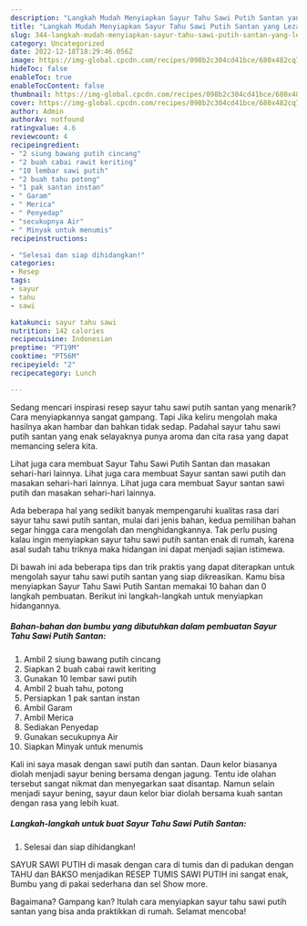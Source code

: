 ```yaml
---
description: "Langkah Mudah Menyiapkan Sayur Tahu Sawi Putih Santan yang Lezat}"
title: "Langkah Mudah Menyiapkan Sayur Tahu Sawi Putih Santan yang Lezat}"
slug: 344-langkah-mudah-menyiapkan-sayur-tahu-sawi-putih-santan-yang-lezat
category: Uncategorized
date: 2022-12-18T18:29:46.056Z
image: https://img-global.cpcdn.com/recipes/098b2c304cd41bce/680x482cq70/sayur-tahu-sawi-putih-santan-foto-resep-utama.jpg
hideToc: false
enableToc: true
enableTocContent: false
thumbnail: https://img-global.cpcdn.com/recipes/098b2c304cd41bce/680x482cq70/sayur-tahu-sawi-putih-santan-foto-resep-utama.jpg
cover: https://img-global.cpcdn.com/recipes/098b2c304cd41bce/680x482cq70/sayur-tahu-sawi-putih-santan-foto-resep-utama.jpg
author: Admin
authorAv: notfound
ratingvalue: 4.6
reviewcount: 4
recipeingredient:
- "2 siung bawang putih cincang"
- "2 buah cabai rawit keriting"
- "10 lembar sawi putih"
- "2 buah tahu potong"
- "1 pak santan instan"
- " Garam"
- " Merica"
- " Penyedap"
- "secukupnya Air"
- " Minyak untuk menumis"
recipeinstructions:

- "Selesai dan siap dihidangkan!"
categories:
- Resep
tags:
- sayur
- tahu
- sawi

katakunci: sayur tahu sawi 
nutrition: 142 calories
recipecuisine: Indonesian
preptime: "PT19M"
cooktime: "PT56M"
recipeyield: "2"
recipecategory: Lunch

---
```



Sedang mencari inspirasi resep sayur tahu sawi putih santan yang menarik? Cara menyiapkannya sangat gampang. Tapi Jika keliru mengolah maka hasilnya akan hambar dan bahkan tidak sedap. Padahal sayur tahu sawi putih santan yang enak selayaknya punya aroma dan cita rasa yang dapat memancing selera kita.


Lihat juga cara membuat Sayur Tahu Sawi Putih Santan dan masakan sehari-hari lainnya. Lihat juga cara membuat Sayur santan sawi putih dan masakan sehari-hari lainnya. Lihat juga cara membuat Sayur santan sawi putih dan masakan sehari-hari lainnya.

Ada beberapa hal yang sedikit banyak mempengaruhi kualitas rasa dari sayur tahu sawi putih santan, mulai dari jenis bahan, kedua pemilihan bahan segar hingga cara mengolah dan menghidangkannya. Tak perlu pusing kalau ingin menyiapkan sayur tahu sawi putih santan enak di rumah, karena asal sudah tahu triknya maka hidangan ini dapat menjadi sajian istimewa.


Di bawah ini ada beberapa tips dan trik praktis yang dapat diterapkan untuk mengolah sayur tahu sawi putih santan yang siap dikreasikan. Kamu bisa menyiapkan Sayur Tahu Sawi Putih Santan memakai 10 bahan dan 0 langkah pembuatan. Berikut ini langkah-langkah untuk menyiapkan hidangannya.

<!--inarticleads1-->

##### Bahan-bahan dan bumbu yang dibutuhkan dalam pembuatan Sayur Tahu Sawi Putih Santan:

1. Ambil 2 siung bawang putih cincang
1. Siapkan 2 buah cabai rawit keriting
1. Gunakan 10 lembar sawi putih
1. Ambil 2 buah tahu, potong
1. Persiapkan 1 pak santan instan
1. Ambil  Garam
1. Ambil  Merica
1. Sediakan  Penyedap
1. Gunakan secukupnya Air
1. Siapkan  Minyak untuk menumis


Kali ini saya masak dengan sawi putih dan santan. Daun kelor biasanya diolah menjadi sayur bening bersama dengan jagung. Tentu ide olahan tersebut sangat nikmat dan menyegarkan saat disantap. Namun selain menjadi sayur bening, sayur daun kelor biar diolah bersama kuah santan dengan rasa yang lebih kuat. 

<!--inarticleads2-->

##### Langkah-langkah untuk buat Sayur Tahu Sawi Putih Santan:


1. Selesai dan siap dihidangkan!

SAYUR SAWI PUTIH di masak dengan cara di tumis dan di padukan dengan TAHU dan BAKSO menjadikan RESEP TUMIS SAWI PUTIH ini sangat enak, Bumbu yang di pakai sederhana dan sel Show more. 

Bagaimana? Gampang kan? Itulah cara menyiapkan sayur tahu sawi putih santan yang bisa anda praktikkan di rumah. Selamat mencoba!
